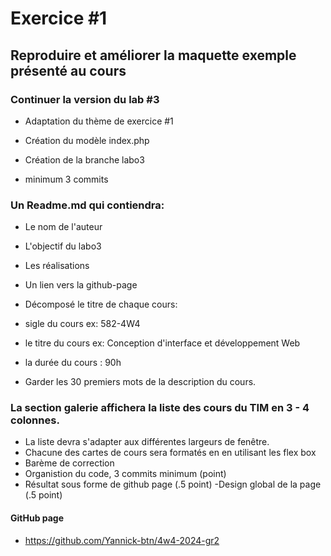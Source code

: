 # Exercice #1
## Reproduire et améliorer la maquette exemple présenté au cours

### Continuer la version du lab #3
- Adaptation du thème de exercice #1

- Création du modèle index.php

- Création de la branche labo3

- minimum 3 commits

### Un Readme.md qui contiendra:

- Le nom de l'auteur
- L'objectif du labo3
- Les réalisations
- Un lien vers la github-page
- Décomposé le titre de chaque cours:

- sigle du cours ex: 582-4W4
- le titre du cours ex: Conception d'interface et développement Web
- la durée du cours : 90h
- Garder les 30 premiers mots de la description du cours.

### La section galerie affichera la liste des cours du TIM en 3 - 4 colonnes.
- La liste devra s'adapter aux différentes largeurs de fenêtre.
- Chacune des cartes de cours sera formatés en en utilisant les flex box
- Barème de correction
- Organistion du code, 3 commits minimum (point)
- Résultat sous forme de github page (.5 point)
-Design global de la page (.5 point)
#### GitHub page
 - https://github.com/Yannick-btn/4w4-2024-gr2